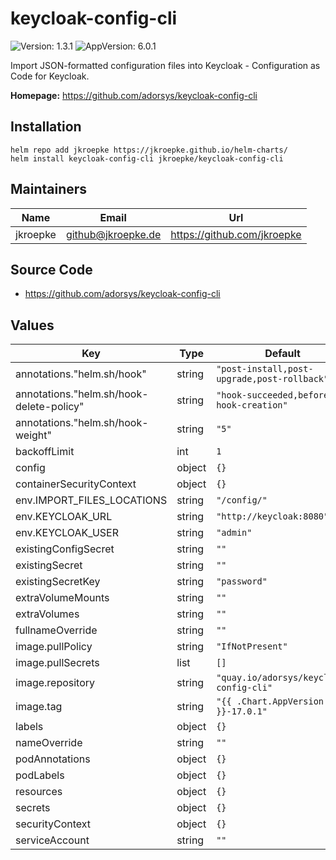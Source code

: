 # keycloak-config-cli

![Version: 1.3.1](https://img.shields.io/badge/Version-1.3.1-informational?style=flat-square) ![AppVersion: 6.0.1](https://img.shields.io/badge/AppVersion-6.0.1-informational?style=flat-square)

Import JSON-formatted configuration files into Keycloak - Configuration as Code for Keycloak.

**Homepage:** <https://github.com/adorsys/keycloak-config-cli>

## Installation

```shell
helm repo add jkroepke https://jkroepke.github.io/helm-charts/
helm install keycloak-config-cli jkroepke/keycloak-config-cli
```

## Maintainers

| Name | Email | Url |
| ---- | ------ | --- |
| jkroepke | <github@jkroepke.de> | <https://github.com/jkroepke> |

## Source Code

* <https://github.com/adorsys/keycloak-config-cli>

## Values

| Key | Type | Default | Description |
|-----|------|---------|-------------|
| annotations."helm.sh/hook" | string | `"post-install,post-upgrade,post-rollback"` |  |
| annotations."helm.sh/hook-delete-policy" | string | `"hook-succeeded,before-hook-creation"` |  |
| annotations."helm.sh/hook-weight" | string | `"5"` |  |
| backoffLimit | int | `1` |  |
| config | object | `{}` |  |
| containerSecurityContext | object | `{}` |  |
| env.IMPORT_FILES_LOCATIONS | string | `"/config/"` |  |
| env.KEYCLOAK_URL | string | `"http://keycloak:8080"` |  |
| env.KEYCLOAK_USER | string | `"admin"` |  |
| existingConfigSecret | string | `""` |  |
| existingSecret | string | `""` |  |
| existingSecretKey | string | `"password"` |  |
| extraVolumeMounts | string | `""` |  |
| extraVolumes | string | `""` |  |
| fullnameOverride | string | `""` |  |
| image.pullPolicy | string | `"IfNotPresent"` |  |
| image.pullSecrets | list | `[]` |  |
| image.repository | string | `"quay.io/adorsys/keycloak-config-cli"` |  |
| image.tag | string | `"{{ .Chart.AppVersion }}-17.0.1"` |  |
| labels | object | `{}` |  |
| nameOverride | string | `""` |  |
| podAnnotations | object | `{}` |  |
| podLabels | object | `{}` |  |
| resources | object | `{}` |  |
| secrets | object | `{}` |  |
| securityContext | object | `{}` |  |
| serviceAccount | string | `""` |  |
